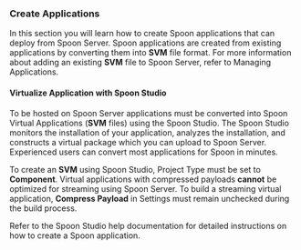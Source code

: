 ### Create Applications

In this section you will learn how to create Spoon applications that can deploy from Spoon Server. Spoon applications are created from existing applications by converting them into **SVM** file format. For more information about adding an existing **SVM** file to Spoon Server, refer to Managing Applications.

#### Virtualize Application with Spoon Studio

To be hosted on Spoon Server applications must be converted into Spoon Virtual Applications (**SVM** files) using the Spoon Studio. The Spoon Studio monitors the installation of your application, analyzes the installation, and constructs a virtual package which you can upload to Spoon Server. Experienced users can convert most applications for Spoon in minutes.

To create an **SVM** using Spoon Studio, Project Type must be set to **Component**. Virtual applications with compressed payloads **cannot** be optimized for streaming using Spoon Server. To build a streaming virtual application, **Compress Payload** in Settings must remain unchecked during the build process.

Refer to the Spoon Studio help documentation for detailed instructions on how to create a Spoon application.